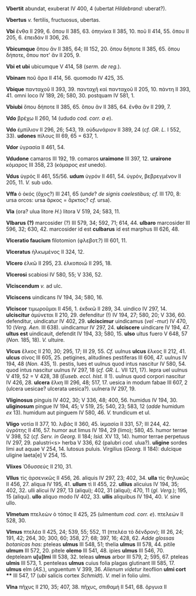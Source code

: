 **Vbertit** abundat, exuberat IV 400, 4 (ubertat *Hildebrand:* uberat?).

**Vbertus** *v.* fertilis, fructuosus, ubertas.

**Vbi** ἔνθα II 299, 6. ὅπου II 385, 63. ὁπηνίκα II 385, 10. ποῦ II 414,
55. ὅπου II 205, 6. ἐπειδάν II 306, 26.

**Vbicumque** ὅπου ἄν II 385, 64; III 152, 20. ὅπου δήποτε II 385, 65.
ὅπου δήποτε, ὅπου ποτ' ἄν II 205, 9.

**Vbi et ubi** ubicumque V 414, 58 (*serm. de reg.*).

**Vbinam** ποῦ ἄρα II 414, 56. quomodo IV 425, 35.

**Vbique** πανταχοῦ II 393, 39. πανταχῆ καὶ πανταχοῦ II 205, 10. πάντη
II 393, 41. omni loco IV 189, 26; 580, 30. postquam IV 581, 1.

**Vbiubi** ὅπου δήποτε II 385, 65. ὅπου ἄν II 385, 64. ἔνθα ἄν II 299,
7.

**Vdo** βρέχω II 260, 14 (ududo *cod. corr. a e*).

**Vdo** ἐμπίλιον II 296, 26; 543, 19. οὐδωνάριον II 389, 24 (*cf. GR.
L.* I 552, 33). **udones** πίλους III 69, 65 = 637, 1.

**Vdor** ὑγρασία II 461, 54.

**Vdudone** camaros III 192, 19. comaros **uraimone** III 397, 12.
**urairone** κόμαρος III 358, 23 (κόμαρος *est* unedo).

**Vdus** ὑγρός II 461, 55/56. **udum** ὑγρόν II 461, 54. ὑγρόν,
βεβρεγμένον II 205, 11. *V.* sub udo.

**Vffa** ὁ ὀκός (ὄχος?) III 241, 65 (*unde*? *de signis caelestibus;
cf.* III 170, 8: ursa orcos: ursa ἄρκος = ἄρκτος? *cf.* ursa).

**Vla** (ora? ulua litore *H.*) litora V 519, 24; 583, 11.

**Vlbarus (?)** marcosider (?) III 579, 34; 592, 71; 614, 44. **ulbaro**
marcosider III 596, 32; 630, 42. marcosider id est **culbarus** id est
marphus III 626, 48.

**Vlceratio faucium** filotomion (φλεβοτ.?) III 601, 11.

**Vlceratus** ἡλκωμένος II 324, 12.

**Vlcero** ἑλκῶ II 295, 23. ἐλκοποιῶ II 295, 18.

**Vlcerosi** scabiosi IV 580, 55; V 336, 52.

**Vlciscendum** *v.* ad ulc.

**Vlciscens** uindicans IV 194, 34; 580, 16.

**Vlciscor** τιμωροῦμαι II 456, 1. ἐκδικῶ II 289, 34. uindico IV 297,
14. **ulciscitur** ἀμύνεται II 210, 29. defenditur (!) IV 194, 27; 580,
20; V 336, 60. defenditur, uindicatur IV 402, 29. **ulciscimur**
uindicamus (*vel* -mur) IV 470, 10 (*Verg. Aen.* III 638). uindicamur
IV 297, 24. **ulciscere** uindicare IV 194, 47. **ultus est**
uindicauit, defendit IV 194, 33; 580, 15. **ulso** ultus fuero V 648, 57
(*Non.* 185, 18). *V.* ultuire.

**Vlcus** ἕλκος II 210, 30; 295, 17; III 29, 55. *Cf.* uulnus **ulcus**
ἕλκος II 212, 41. **ulcus** σίνος III 605, 25. petigines, alitudines
pestiferas III 606, 47. uulnus IV 194, 48 (*Non.* 435, 1). pestis, lues
et uulnus quod intus nascitur IV 580, 54. quod intus nascitur uulnus IV
297, 18 (*cf. GR. L.* VII 121, 17). lepra uel uulnus V 419, 52 = V 428,
38 (*Euseb. eccl. hist.* II 1). uulnus quod corpori nascitur IV 426, 28.
**ulcera** ἕλκη III 296, 48; 517, 17. uesica in modum fabae III 607, 2
(ulcera uesicae? ulcerata uesica?). uulnera IV 297, 19.

**Vliginosus** pinguis IV 402, 30; V 336, 48; 400, 56. humidus IV 194,
30. **uliginosum** pingue IV 194, 45; V 519, 25; 540, 23; 583, 12
(*adde* humidum *ex* 13). humidum aut pinguem IV 580, 46. *V.* trundicum
et ul.

**Vligo** νοτία II 377, 10. λιβάς II 360, 45. ἰκμασία II 331, 57; III
244, 42. ὑγρότης II 416, 57. humor aut limus IV 194, 29 (limo); 580, 45.
humor terrae V 398, 52 (*cf. Serv. in Georg.* II 184; *Isid.* XV 13,
14). humor terrae perpetuus IV 297, 29. palustri\<s\> herba V 336, 62
(palubri *cod.* ulua?). **uligine** sordes limi aut aquae V 254, 14.
lutosus puluis. Virgilius (*Georg.* II 184): dulcique uligine laeta[e]
V 254, 15.

**Vlixes** Ὀδυσσεύς II 210, 31.

**Vllus** τὶς ἀρσενικῶς II 456, 26. aliquis IV 297, 23; 402, 34.
**ulla** τὶς θηλυκῶς II 456, 27. aliqua IV 195, 41. **ullum** τὶ II 455,
22. **ullius** alicuius IV 194, 35; 402, 32. ulli alicui IV 297, 13
(aliqui); 402, 31 (aliqui); 470, 11 (*gl. Verg.*); 195, 15 (aliqui).
**ullo** aliquo modo IV 402, 33. **ullis** aliquibus IV 194, 40. *V.*
sine ullo.

**Vlmetum** πτελεὼν ὁ τόπος II 425, 25 (ulmentum *cod. corr. e*).
πτελεών II 528, 30.

**Vlmus** πτελέα II 425, 24; 539, 55; 552, 11 (πτελέα τὸ δένδρον); III
26, 24; 191, 42; 264, 30; 300, 60; 358, 27; 68; 397, 16; 428, 62. *Adde
glossas botanicas has:* pteleas **ulmus** III 548, 51; thelia **ulmus**
III 578, 44. pitile **ulmum** III 572, 20. pitele **olemo** III 541, 48.
ipies **ulmus** III 546, 70. depteleam **u[u]lmi** III 538, 32. teleas
**ulmus** arbor III 579, 2; 595, 67. pteleas **ulmis** III 573, 1.
penteleas **ulmus** cuius folia plagas glutinant III 585, 17. **ulmus**
elm (*AS.*), unguentum V 399, 36. *Alie­num videtur* iteoflion **ulmi
cort \*\*** III 547, 17 (*ubi* salicis cortex *Schmidt*). *V.* mel in
folio ulmi.

**Vlna** πῆχυς II 210, 35; 407, 38. πῆχυς, σπιθαμή II 541, 68. ὄργυια II
